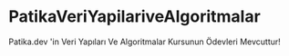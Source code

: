 # PatikaVeriYapilariveAlgoritmalar

Patika.dev 'in Veri Yapıları Ve Algoritmalar Kursunun Ödevleri Mevcuttur!
